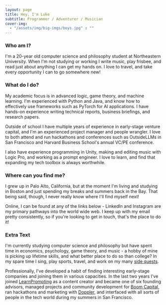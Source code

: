 ```yaml
---
layout: page
title: Hey, I'm Luke
subtitle: Programmer / Adventurer / Musician
cover-img:
  - "/assets/img/big-imgs/boys.jpg" : ""
---
```

### Who am I?
I'm a 20-year old computer science and philosophy student at Northeastern University. When I'm not studying or working I write music, play frisbee, and read just about anything I can get my hands on. I love to travel, and take every opportunity I can to go somewhere new!


### What do I do?
My academic focus is in advanced logic, game theory, and machine learning. I'm experienced with Python and Java, and know how to effectively use frameworks such as PyTorch for AI applications. I have hands-on experience writing technical reports, business briefings, and research papers. 

Outside of school I have multiple years of experience in early-stage venture capital, and I'm an experienced project manager and people wrangler. I love to both attend and run hackathons and conferences such as OutsideLLMs in San Francisco and Harvard Business School's annual VC/PE conference. 

I also have experience programming in Unity, making and editing music with Logic Pro, and working as a prompt engineer. I love to learn, and find that expanding my tech toolbox is always worthwhile. 

### Where can you find me?
I grew up in Palo Alto, California, but at the moment I'm living and studying in Boston and just spending my breaks and summers back in the Bay. That being said, though, I never really know where I'll find myself next!

Online, I can be found at any of the links below - LinkedIn and Instagram are my primary pathways into the world wide web. I keep up with my email pretty consistently, so if you're looking to get in touch, that's the place to do it!

### Extra Text
I'm currently studying computer science and philosophy but have spent time in economics, psychology, game theory, and music - a hobby of mine is picking up lifetime skills, and what better place to do so than college? In my spare time I sing, play sports, travel, and work on my many [side quests](/projects).

Professionally, I've developed a habit of finding interesting early-stage companies and joining them in various capacities. In the last two years I've joined [LearnPrompting](https://learnprompting.org/) as a content creator and became one of six founding advisors, managed projects and community development for [Boom Capital](https://www.boomcap.co/), ran hackathons and marketing with [Doppler](https://doppler.page/), and interfaced with all sorts of people in the tech world during my summers in San Francisco. 